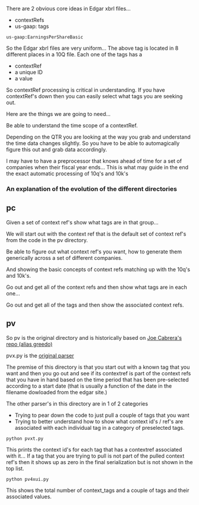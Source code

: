 
There are 2 obvious core ideas in Edgar xbrl files...

* contextRefs
* us-gaap: tags

```
us-gaap:EarningsPerShareBasic
```

So the Edgar xbrl files are very uniform...
The above tag is located in 8 different places in a 10Q file.
Each one of the tags has a
* contextRef
* a unique ID
* a value

So contextRef processing is critical in understanding.
If you have contextRef's down then you can easily select what tags you are seeking out.

Here are the things we are going to need...

Be able to understand the time scope of a contextRef.

Depending on the QTR you are looking at the way you grab and understand
the time data changes slightly.  So you have to be able to automagically
figure this out and grab data accordingly.

I may have to have a preprocessor that knows ahead of time for a set of companies when their fiscal year ends...   This is what may guide in the end the exact automatic processing of 10q's and 10k's

### An explanation of the evolution of the different directories

## pc

Given a set of context ref's show what tags are in that group...

We will start out with the context ref that is the default set
of context ref's from the code in the pv directory.

Be able to figure out what context ref's you want, how to generate
them generically across a set of different companies.

And showing the basic concepts of context refs matching up with
the 10q's and 10k's.

Go out and get all of the context refs and then show what tags
are in each one...

Go out and get all of the tags and then show the associated context refs.

## pv

So pv is the original directory and is historically based on
[Joe Cabrera's repo (alias greedo)](https://github.com/greedo/python-xbrl)

pvx.py is the [original parser](https://github.com/greedo/python-xbrl/blob/master/xbrl/xbrl.py)

The premise of this directory is that you start out with a known tag
that you want and then you go out and see if its contextref is part of
the context refs that you have in hand based on the time period that
has been pre-selected according to a start date (that is usually a function
of the date in the filename dowloaded from the edgar site.)

The other parser's in this directory are in 1 of 2 categories

* Trying to pear down the code to just pull a couple of tags that you want
* Trying to better understand how to show what context id's / ref's are
associated with each individual tag in a category of preselected tags.

```
python pvxt.py
```

This prints the context id's for each tag that has a contextref associated
with it...  If a tag that you are trying to pull is not part of the pulled
context ref's then it shows up as zero in the final serialization but
is not shown in the top list.

```
python pv4xui.py
```

This shows the total number of context_tags and a couple of tags
and their associated values.
